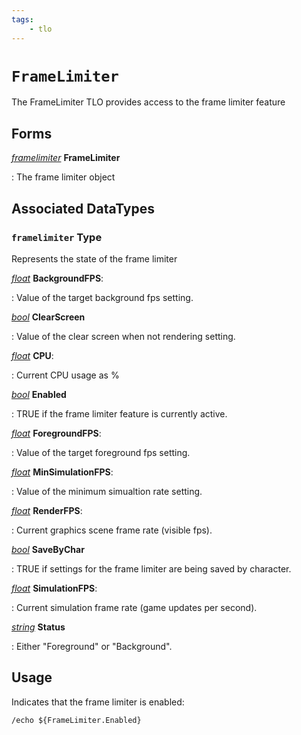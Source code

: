 ```yaml
---
tags:
    - tlo
---
```

# `FrameLimiter`

The FrameLimiter TLO provides access to the frame limiter feature

## Forms

[_framelimiter_](#framelimiter-type) **FrameLimiter**

:   The frame limiter object

## Associated DataTypes

### `framelimiter` Type

Represents the state of the frame limiter

[_float_][float] **BackgroundFPS**:

:   Value of the target background fps setting.

[_bool_][bool] **ClearScreen**

:   Value of the clear screen when not rendering setting.

[_float_][float] **CPU**:

:   Current CPU usage as %

[_bool_][bool] **Enabled**

:   TRUE if the frame limiter feature is currently active.

[_float_][float] **ForegroundFPS**:

:   Value of the target foreground fps setting.

[_float_][float] **MinSimulationFPS**:

:   Value of the minimum simualtion rate setting.

[_float_][float] **RenderFPS**:

:   Current graphics scene frame rate (visible fps).

[_bool_][bool] **SaveByChar**

:   TRUE if settings for the frame limiter are being saved by character.

[_float_][float] **SimulationFPS**:

:   Current simulation frame rate (game updates per second).

[_string_][string] **Status**

:   Either "Foreground" or "Background".


## Usage

Indicates that the frame limiter is enabled:

```
/echo ${FrameLimiter.Enabled}
```

[bool]: ../data-types/datatype-bool.md
[string]: ../data-types/datatype-string.md
[float]: ../data-types/datatype-float.md
[Frame Limiter]: ../../main/features/framelimiter.md
